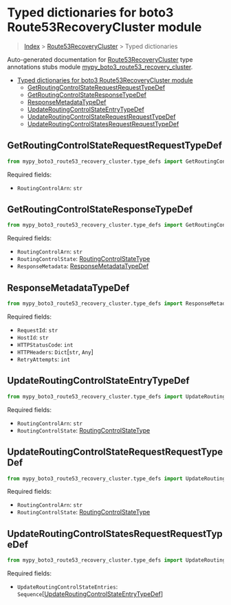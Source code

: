 # Typed dictionaries for boto3 Route53RecoveryCluster module

> [Index](..) > [Route53RecoveryCluster](.) > Typed dictionaries

Auto-generated documentation for
[Route53RecoveryCluster](https://boto3.amazonaws.com/v1/documentation/api/latest/reference/services/route53-recovery-cluster.html#Route53RecoveryCluster)
type annotations stubs module
[mypy_boto3_route53_recovery_cluster](https://pypi.org/project/mypy-boto3-route53-recovery-cluster/).

- [Typed dictionaries for boto3 Route53RecoveryCluster module](#typed-dictionaries-for-boto3-route53recoverycluster-module)
  - [GetRoutingControlStateRequestRequestTypeDef](#getroutingcontrolstaterequestrequesttypedef)
  - [GetRoutingControlStateResponseTypeDef](#getroutingcontrolstateresponsetypedef)
  - [ResponseMetadataTypeDef](#responsemetadatatypedef)
  - [UpdateRoutingControlStateEntryTypeDef](#updateroutingcontrolstateentrytypedef)
  - [UpdateRoutingControlStateRequestRequestTypeDef](#updateroutingcontrolstaterequestrequesttypedef)
  - [UpdateRoutingControlStatesRequestRequestTypeDef](#updateroutingcontrolstatesrequestrequesttypedef)

## GetRoutingControlStateRequestRequestTypeDef

```python
from mypy_boto3_route53_recovery_cluster.type_defs import GetRoutingControlStateRequestRequestTypeDef
```

Required fields:

- `RoutingControlArn`: `str`

## GetRoutingControlStateResponseTypeDef

```python
from mypy_boto3_route53_recovery_cluster.type_defs import GetRoutingControlStateResponseTypeDef
```

Required fields:

- `RoutingControlArn`: `str`
- `RoutingControlState`:
  [RoutingControlStateType](./literals.md#routingcontrolstatetype)
- `ResponseMetadata`:
  [ResponseMetadataTypeDef](./type_defs.md#responsemetadatatypedef)

## ResponseMetadataTypeDef

```python
from mypy_boto3_route53_recovery_cluster.type_defs import ResponseMetadataTypeDef
```

Required fields:

- `RequestId`: `str`
- `HostId`: `str`
- `HTTPStatusCode`: `int`
- `HTTPHeaders`: `Dict`\[`str`, `Any`\]
- `RetryAttempts`: `int`

## UpdateRoutingControlStateEntryTypeDef

```python
from mypy_boto3_route53_recovery_cluster.type_defs import UpdateRoutingControlStateEntryTypeDef
```

Required fields:

- `RoutingControlArn`: `str`
- `RoutingControlState`:
  [RoutingControlStateType](./literals.md#routingcontrolstatetype)

## UpdateRoutingControlStateRequestRequestTypeDef

```python
from mypy_boto3_route53_recovery_cluster.type_defs import UpdateRoutingControlStateRequestRequestTypeDef
```

Required fields:

- `RoutingControlArn`: `str`
- `RoutingControlState`:
  [RoutingControlStateType](./literals.md#routingcontrolstatetype)

## UpdateRoutingControlStatesRequestRequestTypeDef

```python
from mypy_boto3_route53_recovery_cluster.type_defs import UpdateRoutingControlStatesRequestRequestTypeDef
```

Required fields:

- `UpdateRoutingControlStateEntries`:
  `Sequence`\[[UpdateRoutingControlStateEntryTypeDef](./type_defs.md#updateroutingcontrolstateentrytypedef)\]

